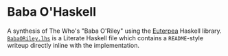 # Baba O'Haskell
A synthesis of The Who's "Baba O'Riley" using the
[Euterpea](http://haskell.cs.yale.edu/euterpea/) Haskell library.
[`BabaORiley.lhs`](/BabaORiley.lhs) is a Literate Haskell file which contains a `README`-style
writeup directly inline with the implementation.
